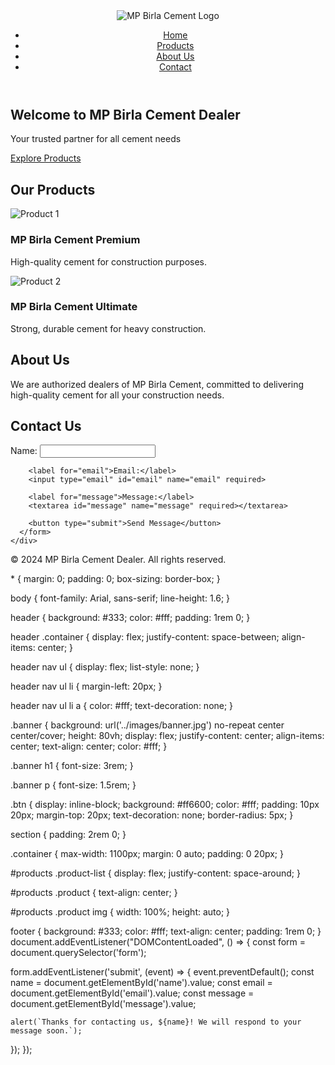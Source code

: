 

<!DOCTYPE html>
<html lang="en">
<head>
  <meta charset="UTF-8">
  <meta name="viewport" content="width=device-width, initial-scale=1.0">
  <meta name="description" content="MP Birla Cement Dealer Website">
  <title>MP Birla Cement - Official Dealer</title>
  <link rel="stylesheet" href="css/style.css">
</head>
<body>
  <header>
    <div class="container">
      <img src="images/logo.png" alt="MP Birla Cement Logo" class="logo">
      <nav>
        <ul>
          <li><a href="#home">Home</a></li>
          <li><a href="#products">Products</a></li>
          <li><a href="#about">About Us</a></li>
          <li><a href="#contact">Contact</a></li>
        </ul>
      </nav>
    </div>
  </header>

  <section id="home">
    <div class="banner">
      <h1>Welcome to MP Birla Cement Dealer</h1>
      <p>Your trusted partner for all cement needs</p>
      <a href="#products" class="btn">Explore Products</a>
    </div>
  </section>

  <section id="products">
    <div class="container">
      <h2>Our Products</h2>
      <div class="product-list">
        <div class="product">
          <img src="images/product1.jpg" alt="Product 1">
          <h3>MP Birla Cement Premium</h3>
          <p>High-quality cement for construction purposes.</p>
        </div>
        <div class="product">
          <img src="images/product2.jpg" alt="Product 2">
          <h3>MP Birla Cement Ultimate</h3>
          <p>Strong, durable cement for heavy construction.</p>
        </div>
        <!-- Add more products as needed -->
      </div>
    </div>
  </section>

  <section id="about">
    <div class="container">
      <h2>About Us</h2>
      <p>We are authorized dealers of MP Birla Cement, committed to delivering high-quality cement for all your construction needs.</p>
    </div>
  </section>

  <section id="contact">
    <div class="container">
      <h2>Contact Us</h2>
      <form action="#">
        <label for="name">Name:</label>
        <input type="text" id="name" name="name" required>
        
        <label for="email">Email:</label>
        <input type="email" id="email" name="email" required>
        
        <label for="message">Message:</label>
        <textarea id="message" name="message" required></textarea>
        
        <button type="submit">Send Message</button>
      </form>
    </div>
  </section>

  <footer>
    <div class="container">
      <p>&copy; 2024 MP Birla Cement Dealer. All rights reserved.</p>
    </div>
  </footer>

  <script src="js/scripts.js"></script>
</body>
</html>
* {
  margin: 0;
  padding: 0;
  box-sizing: border-box;
}

body {
  font-family: Arial, sans-serif;
  line-height: 1.6;
}

header {
  background: #333;
  color: #fff;
  padding: 1rem 0;
}

header .container {
  display: flex;
  justify-content: space-between;
  align-items: center;
}

header nav ul {
  display: flex;
  list-style: none;
}

header nav ul li {
  margin-left: 20px;
}

header nav ul li a {
  color: #fff;
  text-decoration: none;
}

.banner {
  background: url('../images/banner.jpg') no-repeat center center/cover;
  height: 80vh;
  display: flex;
  justify-content: center;
  align-items: center;
  text-align: center;
  color: #fff;
}

.banner h1 {
  font-size: 3rem;
}

.banner p {
  font-size: 1.5rem;
}

.btn {
  display: inline-block;
  background: #ff6600;
  color: #fff;
  padding: 10px 20px;
  margin-top: 20px;
  text-decoration: none;
  border-radius: 5px;
}

section {
  padding: 2rem 0;
}

.container {
  max-width: 1100px;
  margin: 0 auto;
  padding: 0 20px;
}

#products .product-list {
  display: flex;
  justify-content: space-around;
}

#products .product {
  text-align: center;
}

#products .product img {
  width: 100%;
  height: auto;
}

footer {
  background: #333;
  color: #fff;
  text-align: center;
  padding: 1rem 0;
}
document.addEventListener("DOMContentLoaded", () => {
  const form = document.querySelector('form');
  
  form.addEventListener('submit', (event) => {
    event.preventDefault();
    const name = document.getElementById('name').value;
    const email = document.getElementById('email').value;
    const message = document.getElementById('message').value;

    alert(`Thanks for contacting us, ${name}! We will respond to your message soon.`);
  });
});
